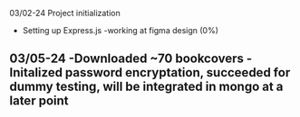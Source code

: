 
03/02-24
Project initialization
- Setting up Express.js
-working at figma design (0%)


03/05-24
-Downloaded ~70 bookcovers
-Initalized password encryptation, succeeded for dummy testing, will be integrated in mongo at a later point
-